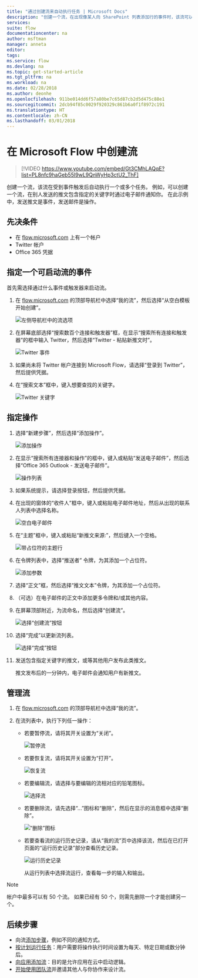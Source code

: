```yaml
---
title: "通过创建流来自动执行任务 | Microsoft Docs"
description: "创建一个流，在出现像某人向 SharePoint 列表添加行的事件时，该流可以自动执行一个或多个操作，例如发送电子邮件。"
services: 
suite: flow
documentationcenter: na
author: msftman
manager: anneta
editor: 
tags: 
ms.service: flow
ms.devlang: na
ms.topic: get-started-article
ms.tgt_pltfrm: na
ms.workload: na
ms.date: 02/28/2018
ms.author: deonhe
ms.openlocfilehash: 911be014dd6f57a80be7c65d87cb2d5d475c88e1
ms.sourcegitcommit: 2dcb94f85c0029f920329c861b6a0f1f8972c191
ms.translationtype: HT
ms.contentlocale: zh-CN
ms.lasthandoff: 03/01/2018
---
```

# <a name="create-a-flow-in-microsoft-flow"></a>在 Microsoft Flow 中创建流

> [!VIDEO https://www.youtube.com/embed/Gt3CMhLAQqE?list=PL8nfc9haGeb55I9wL9QnWyHp3ctU2_ThF]

创建一个流，该流在受到事件触发后自动执行一个或多个任务。 例如，可以创建一个流，在别人发送的推文包含指定的关键字时通过电子邮件通知你。 在此示例中，发送推文是事件，发送邮件是操作。

## <a name="prerequisites"></a>先决条件

* 在 [flow.microsoft.com](https://flow.microsoft.com) 上有一个帐户
* Twitter 帐户
* Office 365 凭据

## <a name="specify-an-event-to-start-the-flow"></a>指定一个可启动流的事件

首先需选择通过什么事件或触发器来启动流。

1. 在 [flow.microsoft.com](https://flow.microsoft.com) 的顶部导航栏中选择“我的流”，然后选择“从空白模板开始创建”。

    ![左侧导航栏中的流选项](./media/get-started-logic-flow/create-logic-flow.png)
1. 在屏幕底部选择“搜索数百个连接和触发器”框，在显示“搜索所有连接和触发器”的框中输入 Twitter，然后选择“Twitter - 粘贴新推文时”。

    ![Twitter 事件](./media/get-started-logic-flow/twitter-search.png)

1. 如果尚未将 Twitter 帐户连接到 Microsoft Flow，请选择“登录到 Twitter”，然后提供凭据。

1. 在“搜索文本”框中，键入想要查找的关键字。

    ![Twitter 关键字](./media/get-started-logic-flow/twitter-keyword.png)

## <a name="specify-an-action"></a>指定操作

1. 选择“新建步骤”，然后选择“添加操作”。

    ![添加操作](./media/get-started-logic-flow/add-action-icon.png)

1. 在显示“搜索所有连接器和操作”的框中，键入或粘贴“发送电子邮件”，然后选择“Office 365 Outlook - 发送电子邮件”。

    ![操作列表](./media/get-started-logic-flow/send-email.png)

1. 如果系统提示，请选择登录按钮，然后提供凭据。

1. 在出现的窗体的“收件人”框中，键入或粘贴电子邮件地址，然后从出现的联系人列表中选择名称。

    ![空白电子邮件](./media/get-started-logic-flow/blank-email.png)
1. 在“主题”框中，键入或粘贴“新推文来源:”，然后键入一个空格。

    ![带占位符的主题行](./media/get-started-logic-flow/message-token.png)
1. 在令牌列表中，选择“推送者” 令牌，为其添加一个占位符。

    ![添加参数](./media/get-started-logic-flow/add-parameter.png)
1. 选择“正文”框，然后选择“推文文本”令牌，为其添加一个占位符。
1. （可选）在电子邮件的正文中添加更多令牌和/或其他内容。
1. 在屏幕顶部附近，为流命名，然后选择“创建流”。

    ![选择“创建流”按钮](./media/get-started-logic-flow/create-button.png)
1. 选择“完成”以更新流列表。

     ![选择“完成”按钮](./media/get-started-logic-flow/done-button.png)
1. 发送包含指定关键字的推文，或等其他用户发布此类推文。

     推文发布后的一分钟内，电子邮件会通知用户有新推文。

## <a name="manage-a-flow"></a>管理流

1. 在 [flow.microsoft.com](https://flow.microsoft.com) 的顶部导航栏中选择“我的流”。
1. 在流列表中，执行下列任一操作：

   * 若要暂停流，请将其开关设置为“关闭”。

       ![暂停流](./media/get-started-logic-flow/pause-flow.png)
   * 若要恢复流，请将其开关设置为“打开”。 

       ![恢复流](./media/get-started-logic-flow/resume-flow.png)
   * 若要编辑流，请选择与要编辑的流相对应的铅笔图标。

       ![选择流](./media/get-started-logic-flow/select-flow.png)
   * 若要删除流，请先选择“...”图标和“删除”，然后在显示的消息框中选择“删除”。

       ![“删除”图标](./media/get-started-logic-flow/delete-icon.png)
   * 若要查看流的运行历史记录，请从“我的流”页中选择该流，然后在已打开页面的“运行历史记录”部分查看历史记录。

       ![运行历史记录](./media/get-started-logic-flow/run-history.png)

     从运行列表中选择流运行，查看每一步的输入和输出。

> [!NOTE]
> 帐户中最多可以有 50 个流。 如果已经有 50 个，则需先删除一个才能创建另一个。
>
>

## <a name="next-steps"></a>后续步骤

* 向流[添加步骤](multi-step-logic-flow.md)，例如不同的通知方式。
* [按计划运行任务](run-scheduled-tasks.md)：用户需要将操作执行时间设置为每天、特定日期或数分钟后。
* [向应用添加流](https://powerapps.microsoft.com/tutorials/using-logic-flows/)：目的是允许应用在云中启动逻辑。
* [开始使用团队流](create-team-flows.md)并邀请其他人与你协作来设计流。
